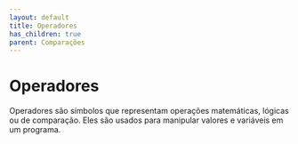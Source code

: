 ```yaml
---
layout: default
title: Operadores
has_children: true
parent: Comparações
---
```


# Operadores

Operadores são símbolos que representam operações matemáticas, lógicas ou de comparação. Eles são usados para manipular valores e variáveis em um programa.